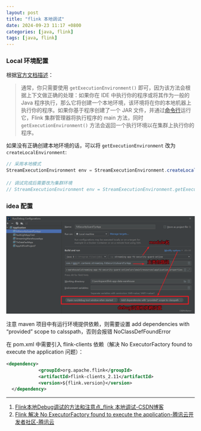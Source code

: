 ```yaml
---
layout: post
title: "flink 本地调试"
date: 2024-09-23 11:17 +0800
categories: [java, flink]
tags: [java, flink]
---
```




### Local 环境配置

根据[官方文档描述](https://nightlies.apache.org/flink/flink-docs-master/zh/docs/dev/datastream/overview/)：

> 通常，你只需要使用 `getExecutionEnvironment()` 即可，因为该方法会根据上下文做正确的处理：如果你在 IDE 中执行你的程序或将其作为一般的 Java 程序执行，那么它将创建一个本地环境，该环境将在你的本地机器上执行你的程序。如果你基于程序创建了一个 JAR 文件，并通过[命令行](https://nightlies.apache.org/flink/flink-docs-master/zh/docs/deployment/cli/)运行它，Flink 集群管理器将执行程序的 main 方法，同时 `getExecutionEnvironment()` 方法会返回一个执行环境以在集群上执行你的程序。

如果没有正确创建本地环境的话，可以将 `getExecutionEnvironment` 改为 `createLocalEnvironment`:

```java
// 采用本地模式
StreamExecutionEnvironment env = StreamExecutionEnvironment.createLocalEnvironment();

// 调试完成后需要改为集群环境
// StreamExecutionEnvironment env = StreamExecutionEnvironment.getExecutionEnvironment();
```



### idea 配置

![在这里插入图片描述](../../../assets/images/885bae771204f87ec047c61d0396b200.png)

注意 maven 项目中有运行环境提供依赖，则需要设置 add dependencies with “provided” scope to calsspath，否则会报错 NoClassDefFoundError

在 pom.xml 中需要引入 flink-clients 依赖（解决 No ExecutorFactory found to execute the application 问题）：

```xml
<dependency>
            <groupId>org.apache.flink</groupId>
            <artifactId>flink-clients_2.11</artifactId>
            <version>${flink.version}</version>
  </dependency>
```



---

1. [Flink本地Debug调试的方法和注意点_flink 本地调试-CSDN博客](https://blog.csdn.net/weixin_44883450/article/details/132882057)
2. [Flink 解决 No ExecutorFactory found to execute the application-腾讯云开发者社区-腾讯云](https://cloud.tencent.com/developer/article/1730029)

